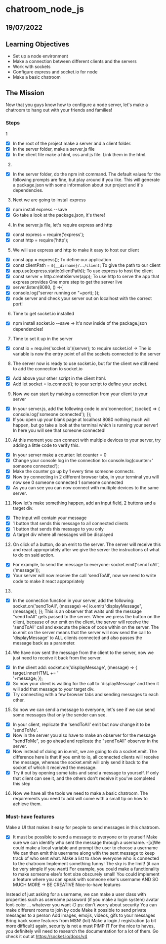# chatroom_node_js

## 19/07/2022

## Learning Objectives
- Set up a node environment
- Make a connection between different clients and the servers
- Work with sockets
- Configure express and socket.io for node
- Make a basic chatroom

## The Mission
Now that you guys know how to configure a node server, let's make a chatroom to hang out with your friends and families!

### Steps

1 
- [x] In the root of the project make a server and a client folder.
- [x] In the server folder, make a server.js file
- [x] In the client file make a html, css and js file. Link them in the html.

2. 
- [x] In the server folder, do the npm init command.
The default values for the following prompts are fine, but play around if you like.
This will generate a package.json with some information about our project and it's dependencies.

3. Next we are going to install express
- [x] npm install express --save
- [x] Go take a look at the package.json, it's there!

4. In the server.js file, let's require express and http
- [x] const express = require('express');
- [x] const http = require('http');

5. We will use express and http to make it easy to host our client
- [x] const app = express(); To define our application
- [x] const clientPath = `${__dirname}/../client`; To give the path to our client
- [x] app.use(express.static(clientPath)); To use express to host the client
- [x] const server = http.createServer(app); To use http to serve the app that express provides
One more step to get the server live
- [x] server.listen(8080, () =>{
- [x] console.log("server running on "+port); });
- [x] node server and check your server out on localhost with the correct port!

6. Time to get socket.io installed
- [x] npm install socket.io --save -> It's now inside of the package.json dependencies!

7. Time to set it up in the server
- [x] const io = require('socket.io')(server); to require socket.io! -> The io variable is now the entry point of all the sockets connected to the server

8. The server now is ready to use socket.io, but for the client we still need to add the connection to socket.io
- [x] Add <script src="/socket.io/socket.io.js"></script> above your other script in the client html.
- [x] Add let socket = io.connect(); to your script to define your socket.

9. Now we can start by making a connection from your client to your server
- [x] In your server.js, add the following code
io.on('connection', (socket) => {
console.log('someone connected');
});
- [x] If you open up your blank page at localhost 8080 nothing much will happen, but go take a look at the terminal which is running your server! In here you will see that someone connected!

10. At this moment you can connect with multiple devices to your server, try adding a little code to verify this.
- [x] In your server make a counter: let counter = 0
- [x] Change your console log in the connection to: console.log(counter+' someone connected');
- [x] Make the counter go up by 1 every time someone connects.
- [x] Now try connecting in 2 different browser tabs, in your terminal you will now see
0 someone connected
1 someone connected
- [x] As you can see you can now connect with multiple devices to the same server.

11. Now let's make something happen, add an input field, 2 buttons and a target div.
- [X] The input will contain your message
- [X] 1 button that sends this message to all connected clients
- [X] 1 button that sends this message to you only
- [x] A target div where all messages will be displayed

12. On click of a button, do an emit to the server. The server will receive this and react appropriately after we give the server the instructions of what to do on said action.
- [x] For example, to send the message to everyone: socket.emit('sendToAll', ('message'));
- [x] Your server will now receive the call 'sendToAll', now we need to write code to make it react appropriately

13. 
- [x] In the connection function in your server, add the following:
socket.on('sendToAll', (message) =>{
io.emit("displayMessage", (message));
});
This is an observer that waits until the message "sendToAll" gets passed to the server.
When we press the button on the client, because of our emit on the client, the server will receive the 'sendToAll' call and execute the piece of code within on the server.
The io.emit on the server means that the server will now send the call to 'displayMessage' to ALL clients connected and also passes the message back as a parameter.

14. We have now sent the message from the client to the server, now we just need to receive it back from the server.
- [x] In the client add:
socket.on('displayMessage', (message) => {
target.innerHTML += '<br>'+message;
});
- [x] So now your client is waiting for the call to 'displayMessage' and then it will add that message to your target div.
- [x] Try connecting with a few browser tabs and sending messages to each other.

15. So now we can send a message to everyone, let's see if we can send some messages that only the sender can see.
- [x] In your client, replicate the 'sendToAll' emit but now change it to be 'sendToMe'.
- [x] Now in the server you also have to make an observer for the message "sendToMe", so go ahead and replicate the "sendToAll" observer in the server.
- [x] Now instead of doing an io.emit, we are going to do a socket.emit. The difference here is that if you emit to io, all connected clients will receive the message, whereas the socket.emit will only send it back to the socket of which it received the message.
- [x] Try it out by opening some tabs and send a message to yourself. If only that client can see it, and the others don't receive it you've completed this step

16. Now we have all the tools we need to make a basic chatroom. The requirements you need to add will come with a small tip on how to achieve them.

### Must-have features

Make a UI that makes it easy for people to send messages in this chatroom.
- [x] It must be possible to send a message to everyone or to yourself
Make sure we can identify who sent the message through a username.
-[x]We could make a local variable and prompt the user to choose a username
We can then emit this username along with the sent message to keep track of who sent what.
Make a list to show everyone who is connected to the chatroom
Implement something funny! The sky is the limit! (it can be very simple if you want)
For example, you could make a functionality to make someone else's font size obscurely small!
You could implement a feature where you can speak with someone else's username
AND SO MUCH MORE -> BE CREATIVE
Nice-to-have features

Instead of just asking for a username, we can make a user class with properties such as
username
password (if you make a login system)
avatar
font-color
... whatever you want :D
ps: don't worry about security
You can make different rooms to join by code
Make it possible to send private messages to a person
Add images, emojis, videos, gifs to your messages
Bring back some features from MSN! (lol)
Make a login / registration (a bit more difficult)
again, security is not a must
PIMP IT
For the nice to haves, you definitely will need to research the documentation for a lot of them. Go check it out at https://socket.io/docs/v4


